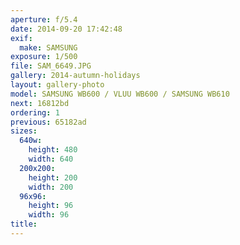 ```yaml
---
aperture: f/5.4
date: 2014-09-20 17:42:48
exif:
  make: SAMSUNG
exposure: 1/500
file: SAM_6649.JPG
gallery: 2014-autumn-holidays
layout: gallery-photo
model: SAMSUNG WB600 / VLUU WB600 / SAMSUNG WB610
next: 16812bd
ordering: 1
previous: 65182ad
sizes:
  640w:
    height: 480
    width: 640
  200x200:
    height: 200
    width: 200
  96x96:
    height: 96
    width: 96
title: 
---
```

